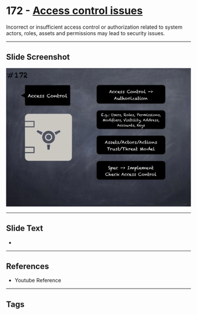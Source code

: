 # 172 - [Access control issues](Access%20control%20issues.md)
Incorrect or insufficient access control or authorization related to system actors, roles, assets and permissions may lead to security issues.
___
## Slide Screenshot
![0172.png](../../images/pitfalls_and_best_practices201/172.png)
___
## Slide Text
- 
___
## References
- Youtube Reference
___
## Tags